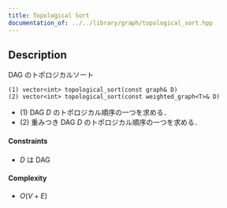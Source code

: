 ```yaml
---
title: Topological Sort
documentation_of: ../../library/graph/topological_sort.hpp
---
```


## Description
DAG のトポロジカルソート
```
(1) vector<int> topological_sort(const graph& D)
(2) vector<int> topological_sort(const weighted_graph<T>& D)
```
- (1) DAG $D$ のトポロジカル順序の一つを求める．
- (2) 重みつき DAG $D$ のトポロジカル順序の一つを求める．

#### Constraints
- $D$ は DAG

#### Complexity
- $O(V+E)$
